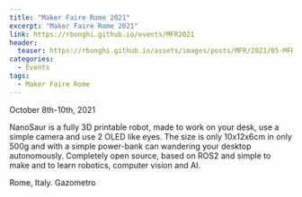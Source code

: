 ```yaml
---
title: "Maker Faire Rome 2021"
excerpt: "Maker Faire Rome 2021"
link: https://rbonghi.github.io/events/MFR2021
header:
  teaser: https://rbonghi.github.io/assets/images/posts/MFR/2021/05-MFR2021.jpg
categories:
  - Events
tags:
  - Maker Faire Rome
---
```


October 8th-10th, 2021

NanoSaur is a fully 3D printable robot, made to work on your desk, use a simple camera and use 2 OLED like eyes. The size is only 10x12x6cm in only 500g and with a simple power-bank can wandering your desktop autonomously. Completely open source, based on ROS2 and simple to make and to learn robotics, computer vision and AI.

Rome, Italy. Gazometro
